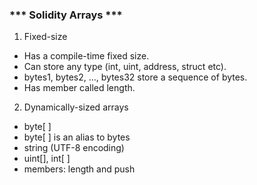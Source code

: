 ###     *** Solidity Arrays ***

1. Fixed-size
- Has a compile-time fixed size.
- Can store any type (int, uint, address, struct etc).
- bytes1, bytes2, ..., bytes32 store a sequence of bytes.
- Has member called length.

2. Dynamically-sized arrays
- byte[ ]
- byte[ ] is an alias to bytes
- string (UTF-8 encoding)
- uint[], int[ ]
- members: length and push